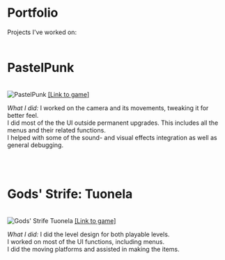 # Portfolio
Projects I've worked on:<br><br>
<h1><b>PastelPunk</b></h1><br>
<img src="https://img.itch.zone/aW1nLzc2MTM0NTkucG5n/original/Umh3Oi.png" alt="PastelPunk">
<a href="https://pastelpunkteam.itch.io/pastelpunk">[Link to game]</a>
<p><i>What I did:</i> I worked on the camera and its movements, tweaking it for better feel.<br> I did most of the the UI outside permanent upgrades. This includes all the menus and their related functions.<br>I helped with some of the sound- and visual effects integration as well as general debugging.</p>
<br><br>
<h1><b>Gods' Strife: Tuonela</b></h1><br>
<img src="https://img.itch.zone/aW1nLzU5MDc2NTUucG5n/original/Zhwqbw.png" alt="Gods' Strife Tuonela">
<a href="https://juho95.itch.io/gods-strife-tuonela">[Link to game]</a>
<p><i>What I did:</i> I did the level design for both playable levels.<br>I worked on most of the UI functions, including menus.<br>I did the moving platforms and assisted in making the items.</p>